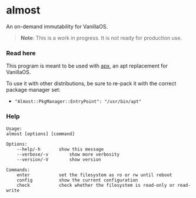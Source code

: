 # almost
An on-demand immutability for VanillaOS.

> **Note**: This is a work in progress. It is not ready for production use.

### Read here
This program is meant to be used with [apx](https://github.com/vanilla-os/apx), 
an apt replacement for VanillaOS.

To use it with other distributions, be sure to re-pack it with the correct
package manager set:
- `"Almost::PkgManager::EntryPoint": "/usr/bin/apt"`

### Help
```
Usage: 
almost [options] [command]

Options:
	--help/-h		show this message
	--verbose/-v		show more verbosity
	--version/-V		show version

Commands:
	enter			set the filesystem as ro or rw until reboot
	config			show the current configuration
	check			check whether the filesystem is read-only or read-write
```
